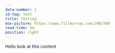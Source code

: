 ```yaml
---
data-number: 1
id-tag: test
title: Testing
box-picture: https://www.fillmurray.com/200/500
read-time: 5m
position: right
---
```

Hello look at this content